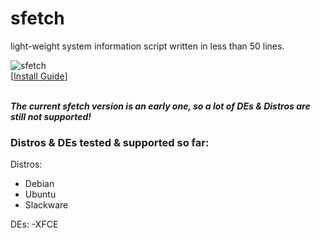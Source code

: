 # sfetch
light-weight system information script written in less than 50 lines. 

![sfetch](https://i.imgur.com/I92HyDx.png)
<br/> 
[[Install Guide](https://github.com/sean0262/sfetch/wiki/Install)]  
  
<br/>  
<b><i>The current sfetch version is an early one, so a lot of DEs & Distros are still not supported!</b></i> 
<br/>  
  
### Distros & DEs tested & supported so far:  
Distros:
- Debian
- Ubuntu  
- Slackware  

DEs:
-XFCE
